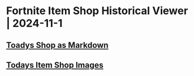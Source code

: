 # Fortnite Item Shop Historical Viewer | 2024-11-1
## [Toadys Shop as Markdown](https://github.com/RogueMew/Fortnite-Item-Shop-Historical/blob/main/Markdown/2024-11-1-ItemShop.md)
## [Todays Item Shop Images](https://github.com/RogueMew/Fortnite-Item-Shop-Historical/tree/main/images/2024-11-1)